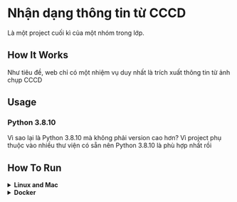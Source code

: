 # Nhận dạng thông tin từ CCCD

Là một project cuối kì của một nhóm trong lớp.

## How It Works

Như tiêu đề, web chỉ có một nhiệm vụ duy nhất là trích xuất thông tin từ ảnh chụp CCCD

## Usage

### Python 3.8.10

Vì sao lại là Python 3.8.10 mà không phải version cao hơn? Vì project phụ thuộc vào nhiều thư viện có sẵn nên Python 3.8.10 là phù hợp nhất rồi

## How To Run

<details><summary><b>Linux and Mac</b></summary>

1. Đảm bảo đã cài đặt `pip3` và `python3`:

    ```sh
    sudo apt install python3 python3-pip
    ```

2. Chúng tôi khuyến nghị sử dụng `virtual env` nhưng nếu bạn không quan tâm lắm thì bỏ qua bước này

3. Update `pip3`:

    ```sh
    pip3 install --upgrade pip
    ```

4. Clone project:

    ```sh
    git clone https://github.com/duchuyvp/ocr-identify-document.git
    cd ocr-identify-document
    ```

5. Giờ thị chạy:

    ```sh
    python3 server.py
    ```

6. Truy cập http://localhost:8080

</details>

<details><summary><b>Docker</b></summary>

Đối với người dùng Windows, thư viện `vietocr` yêu cầu `Visual C++ Redistributable 2015-2022` (không hiểu tại sao) nên để dễ dàng cho người dùng, chúng tôi khuyến nghị sử dụng `Docker` và `Docker Compose`. Việc này khiến người dùng không cần có sẵn `Python` trong máy.

1. Cài đặt [Docker](<(https://docs.docker.com/desktop/windows/install/)>) và [Docker Compose](<(https://docs.docker.com/compose/install/)>):

2. Clone project:

    ```cmd
    git clone https://github.com/duchuyvp/ocr-identify-document.git
    cd ocr-identify-document
    ```

3. Giờ thị chạy:

    ```cmd
    docker-compose up
    ```

4. Truy cập http://localhost:8080
 </details>
